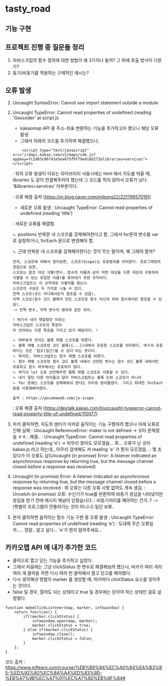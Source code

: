 # tasty_road

## 기능 구현

## 프로젝트 진행 중 질문들 정리
1. 자바스크립의 함수 정의에 대한 방법이 왜 3가지나 될까? 그 뒤에 호출 방식이 다른가?
2. 동기/비동기를 적용하는 구체적인 예시는?

## 오류 발생
1. Uncaught SyntaxError: Cannot use import statement outside a module
2. Uncaught TypeError: Cannot read properties of undefined (reading 'Geocoder' at script.js
    - kakaomap API 중 주소-좌표 변환하는 기능을 추가하고자 했으니 해당 오류 발생
    - 그래서 아래의 코드를 추가하여 해결했으나,
    ~~~
        <script type="text/javascript" src="//dapi.kakao.com/v2/maps/sdk.js?appkey=7c2d63c66741e5ea675f9ff9e410d271&libraries=services"></script>
    ~~~
    : 위의 오류 발생이 이유는 라이브러리 사용시에는 html 에서 지도를 띄울 때, libraries 도 같이 연결해주어야 했는데 그 코드를 적지 않아서 오류가 났다. '&libraries=services' 이부분이다.
    
    : 오류 해결 출처 (https://m.blog.naver.com/mikong22/221798570191)
    
    
    - 새로운 오류 발생 : Uncaught TypeError: Cannot read properties of undefined (reading 'title')
    
    : 새로운 오류를 해결함. 
    
    ㄴ positions 반복문 내 스코프를 강제해야한다고 함. 그래서 for문의 변수를 var 로 설정하거나, forEach 문으로 변경해야 함.
    
    ㄴ 근데 반복문 내 스코프를 강제해야한다는 것이 무슨 말이며, 왜 그래야 할까?
    ~~~
    먼저, 스코프에 대해서 알아보면, 스코프(Scope)는 유효범위를 의미한다. 프로그래밍의 관점으로 보면, 
    스코프는 참조 대상 식별(변수, 함수의 이름과 같이 어떤 대상을 다른 대상과 구분하여 식별할 수 있는 유일한 이름)를 찾아내기 위한 규칙이다.
    자바스크립트는 이 규칙대로 식별자를 찾는다.
    스코프의 구분은 두 가지로 나눌 수 있다.
    전역 스코프(코드 어디에서든지 참조할 수 있음), 
    지역 스코프(함수 코드 블록이 만든 스코프로 함수 자신과 하위 함수에서만 참조할 수 있음). 
    -> 전역 변수, 지역 변수의 범위와 같은 의미.
    
    ! 여기서 내가 헷갈렸던 이유는 
    자바스크립트 스코프의 특징이 
    타 언어와는 다른 특징을 가지고 있기 때문이다. !
    
    ㄴ 대부분의 언어는 블록 레벨 스코프를 따른다. 
    ㄴ 블록 레벨 스코프란 코드 블록({...})내에서 유효한 스코프를 의미한다. 여기서 유효하다는 것은 '참조(접근)할 수 있다'라는 뜻이다.
    ㄴ 하지만, 자바스크립트는 함수 레벨 스코프를 따른다.
    ㄴ 함수 레벨 스코프란 함수 코드 블록 내에서 선언된 변수는 함수 코드 블록 내에서만 유효하고 함수 외부에서는 유효하지 않다.
    ㄴ 여기서 let 으로 선언해주면 블록 레벨 스코프로 사용할 수 있다.
    ㄴ 내가 알던 다른 언어들과 달리 자바스크립트는 블록 단위 스코프가 아니라
    ㄴ for 문에는 스코프를 강제해줘야 한다는 의미로 받아들였다. 그리고 최대한 forEach 문을 사용해봐야겠다.

    출처 : https://poiemaweb.com/js-scope 
    ~~~

    : 오류 해결 출처 (https://devtalk.kakao.com/t/uncaught-typeerror-cannot-read-property-title-of-undefined/110077)

    
3. 마커 클릭하면, 지도의 센터가 마커로 움직이는 기능 구형하려 했으나 아래 오류로 인해 실패
: Uncaught ReferenceError: maker is not defined -> 오타 문제였음 ㅎㅎ.. 해결..
: Uncaught TypeError: Cannot read properties of undefined (reading 'e')
-> 아무리 찾아도 모르겠음... 흑... 오류가 난 곳이 kakao.js 라고 하는데,, 아무리 검색해도 저 reading 'e' 가 뭔지 모르겠음..
: 몇 초 있다가 이 오류도 남(Uncaught (in promise) Error: A listener indicated an asynchronous response by returning true, but the message channel closed before a response was received)

4. Uncaught (in promise) Error: A listener indicated an asynchronous response by returning true, but the message channel closed before a response was received
: 위 오류는 다른 오류 사항 없어도 계속 생김.
: Uncatch (in promise) 오류: 수신기가 true를 반환하여 비동기 응답을 나타냈지만 응답을 받기 전에 메시지 채널이 닫혔습니다.
: 비동기처리를 해야하는 건가..?
-> (특별히 프로그램이 안돌아가는 것이 아니니) 일단 보류.. 

5. 분야 클릭하면 움직이는 함수 기능 구현 중 오류 발생
: Uncaught TypeError: Cannot read properties of undefined (reading 'e')
: 도대체 무슨 오류일까..... 정말.. 알고 싶다... 'e'가 뭔지 알려주세요...

## 카카오맵 API 에 내가 추가한 코드
- 클릭으로 열고 닫는 기능을 추가하고 싶었다.
- 그래서 처음에는 그냥 clickStatus 한 변수로 해결해보려 했으나, 마커가 여러 개라 여러 개 클릭을 하면 다시 여러 번 클릭해서 열고 닫고를 해야했다.
- 다시 생각해낸 방법이 marker 를 생성할 때, 마커마다 clickStatus 요소를 넣어주는 것이다.
- false 일 경우, 열어도 되는 상태이고 true 일 경우에는 닫아야 하는 상태인 걸로 설정했다.
~~~
function makeClickListener(map, marker, infowindow) {
    return function() {
        if(!marker.clickStatus) {
            infowindow.open(map, marker);
            marker.clickStatus = true;
        } else if(marker.clickStatus) {
            infowindow.close();
            marker.clickStatus = false;
        }
    };
}
~~~

코드 출처 : https://www.inflearn.com/course/%EB%B9%84%EC%A0%84%EA%B3%B5-%ED%92%80%EC%8A%A4%ED%83%9D-%EB%A7%9B%EC%A7%91%EC%A7%80%EB%8F%84#